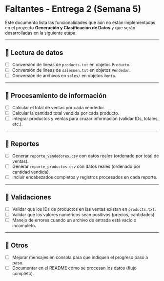 # Faltantes - Entrega 2 (Semana 5)

Este documento lista las funcionalidades que aún no están implementadas en el proyecto **Generación y Clasificación de Datos** y que serán desarrolladas en la siguiente etapa.

---

## 🔹 Lectura de datos
- [ ] Conversión de líneas de `products.txt` en objetos `Producto`.
- [ ] Conversión de líneas de `salesmen.txt` en objetos `Vendedor`.
- [ ] Conversión de archivos en `sales/` en objetos `Venta`.

---

## 🔹 Procesamiento de información
- [ ] Calcular el total de ventas por cada vendedor.
- [ ] Calcular la cantidad total vendida por cada producto.
- [ ] Integrar productos y ventas para cruzar información (validar IDs, totales, etc.).

---

## 🔹 Reportes
- [ ] Generar `reporte_vendedores.csv` con datos reales (ordenado por total de ventas).
- [ ] Generar `reporte_productos.csv` con datos reales (ordenado por cantidad vendida).
- [ ] Incluir encabezados completos y registros procesados en cada reporte.

---

## 🔹 Validaciones
- [ ] Validar que los IDs de productos en las ventas existan en `products.txt`.
- [ ] Validar que los valores numéricos sean positivos (precios, cantidades).
- [ ] Manejo de errores cuando un archivo de entrada está vacío o incompleto.

---

## 🔹 Otros
- [ ] Mejorar mensajes en consola para que indiquen el progreso paso a paso.
- [ ] Documentar en el README cómo se procesan los datos (flujo completo).
